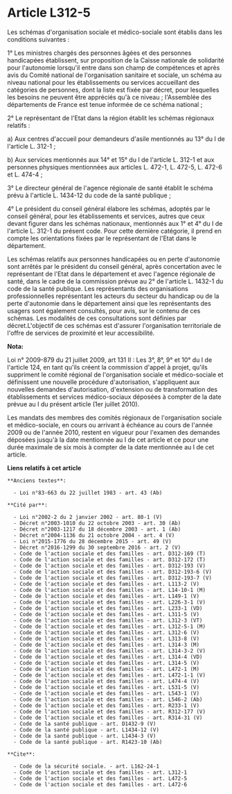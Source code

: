 # Article L312-5

Les schémas d'organisation sociale et médico-sociale sont établis dans les conditions suivantes : 

1° Les ministres chargés des personnes âgées et des personnes handicapées établissent, sur proposition de la Caisse nationale
de solidarité pour l'autonomie lorsqu'il entre dans son champ de compétences et après avis du Comité national de
l'organisation sanitaire et sociale, un schéma au niveau national pour les établissements ou services accueillant des
catégories de personnes, dont la liste est fixée par décret, pour lesquelles les besoins ne peuvent être appréciés qu'à ce
niveau ; l'Assemblée des départements de France est tenue informée de ce schéma national ; 

2° Le représentant de l'Etat dans la région établit les schémas régionaux relatifs : 

a) Aux centres d'accueil pour demandeurs d'asile mentionnés au 13° du I de l'article L. 312-1 ; 

b) Aux services mentionnés aux 14° et 15° du I de l'article L. 312-1 et aux personnes physiques mentionnées aux articles L.
472-1, L. 472-5, L. 472-6 et L. 474-4 ; 

3° Le directeur général de l'agence régionale de santé établit le schéma prévu à l'article L. 1434-12 du code de la santé
publique ; 

4° Le président du conseil général élabore les schémas, adoptés par le conseil général, pour les établissements et services,
autres que ceux devant figurer dans les schémas nationaux, mentionnés aux 1° et 4° du I de l'article L. 312-1 du présent
code. Pour cette dernière catégorie, il prend en compte les orientations fixées par le représentant de l'Etat dans le
département. 

Les schémas relatifs aux personnes handicapées ou en perte d'autonomie sont arrêtés par le président du conseil général,
après concertation avec le représentant de l'Etat dans le département et avec l'agence régionale de santé, dans le cadre de
la commission prévue au 2° de l'article L. 1432-1 du code de la santé publique. Les représentants des organisations
professionnelles représentant les acteurs du secteur du handicap ou de la perte d'autonomie dans le département ainsi que les
représentants des usagers sont également consultés, pour avis, sur le contenu de ces schémas. Les modalités de ces
consultations sont définies par décret.L'objectif de ces schémas est d'assurer l'organisation territoriale de l'offre de
services de proximité et leur accessibilité.

**Nota:**

Loi n° 2009-879 du 21 juillet 2009, art 131 II : Les 3°, 8°, 9° et 10° du I de l'article 124, en tant qu'ils créent la
commission d'appel à projet, qu'ils suppriment le comité régional de l'organisation sociale et médico-sociale et définissent
une nouvelle procédure d'autorisation, s'appliquent aux nouvelles demandes d'autorisation, d'extension ou de transformation
des établissements et services médico-sociaux déposées à compter de la date prévue au I du présent article (1er juillet
2010).

Les mandats des membres des comités régionaux de l'organisation sociale et médico-sociale, en cours ou arrivant à échéance au
cours de l'année 2009 ou de l'année 2010, restent en vigueur pour l'examen des demandes déposées jusqu'à la date mentionnée
au I de cet article et ce pour une durée maximale de six mois à compter de la date mentionnée au I de cet article.

**Liens relatifs à cet article**

	**Anciens textes**:

	  - Loi n°83-663 du 22 juillet 1983 - art. 43 (Ab)

	**Cité par**:

	  - Loi n°2002-2 du 2 janvier 2002 - art. 80-1 (V)
	  - Décret n°2003-1010 du 22 octobre 2003 - art. 30 (Ab)
	  - Décret n°2003-1217 du 18 décembre 2003 - art. 1 (Ab)
	  - Décret n°2004-1136 du 21 octobre 2004 - art. 4 (V)
	  - Loi n°2015-1776 du 28 décembre 2015 - art. 49 (V)
	  - Décret n°2016-1299 du 30 septembre 2016 - art. 2 (V)
	  - Code de l'action sociale et des familles - art. D312-169 (T)
	  - Code de l'action sociale et des familles - art. D312-172 (T)
	  - Code de l'action sociale et des familles - art. D312-193 (V)
	  - Code de l'action sociale et des familles - art. D312-193-6 (V)
	  - Code de l'action sociale et des familles - art. D312-193-7 (V)
	  - Code de l'action sociale et des familles - art. L113-2 (V)
	  - Code de l'action sociale et des familles - art. L14-10-1 (M)
	  - Code de l'action sociale et des familles - art. L149-1 (V)
	  - Code de l'action sociale et des familles - art. L226-3-1 (V)
	  - Code de l'action sociale et des familles - art. L233-1 (VD)
	  - Code de l'action sociale et des familles - art. L311-5 (V)
	  - Code de l'action sociale et des familles - art. L312-3 (VT)
	  - Code de l'action sociale et des familles - art. L312-5-1 (M)
	  - Code de l'action sociale et des familles - art. L312-6 (V)
	  - Code de l'action sociale et des familles - art. L313-8 (V)
	  - Code de l'action sociale et des familles - art. L314-3 (M)
	  - Code de l'action sociale et des familles - art. L314-3-2 (V)
	  - Code de l'action sociale et des familles - art. L314-4 (VD)
	  - Code de l'action sociale et des familles - art. L314-5 (V)
	  - Code de l'action sociale et des familles - art. L472-1 (M)
	  - Code de l'action sociale et des familles - art. L472-1-1 (V)
	  - Code de l'action sociale et des familles - art. L474-4 (V)
	  - Code de l'action sociale et des familles - art. L531-5 (V)
	  - Code de l'action sociale et des familles - art. L543-1 (V)
	  - Code de l'action sociale et des familles - art. L546-2 (Ab)
	  - Code de l'action sociale et des familles - art. R233-1 (V)
	  - Code de l'action sociale et des familles - art. R312-177 (V)
	  - Code de l'action sociale et des familles - art. R314-31 (V)
	  - Code de la santé publique - art. D1432-9 (V)
	  - Code de la santé publique - art. L1434-12 (V)
	  - Code de la santé publique - art. L1434-3 (V)
	  - Code de la santé publique - art. R1423-10 (Ab)

	**Cite**:

	  - Code de la sécurité sociale. - art. L162-24-1
	  - Code de l'action sociale et des familles - art. L312-1
	  - Code de l'action sociale et des familles - art. L472-5
	  - Code de l'action sociale et des familles - art. L472-6
